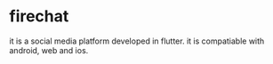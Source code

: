 # firechat
it is a social media platform developed in flutter. it is compatiable with android, web and ios.

